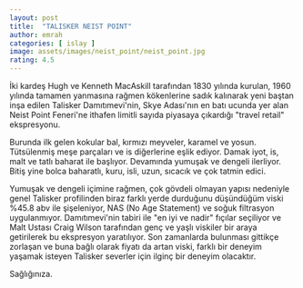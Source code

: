 ```yaml
---
layout: post
title:  "TALISKER NEIST POINT"
author: emrah
categories: [ islay ]
image: assets/images/neist_point/neist_point.jpg
rating: 4.5
---
```

İki kardeş Hugh ve Kenneth MacAskill tarafından 1830 yılında kurulan, 1960 yılında tamamen yanmasına rağmen kökenlerine sadık kalınarak yeni baştan inşa edilen Talisker Damıtımevi'nin, Skye Adası'nın en batı ucunda yer alan Neist Point Feneri'ne ithafen limitli sayıda piyasaya çıkardığı "travel retail" ekspresyonu.

Burunda ilk gelen kokular bal, kırmızı meyveler, karamel ve yosun. Tütsülenmiş meşe parçaları ve is diğerlerine eşlik ediyor. 
Damak iyot, is, malt ve tatlı baharat ile başlıyor. Devamında yumuşak ve dengeli ilerliyor.
Bitiş yine bolca baharatlı, kuru, isli, uzun, sıcacık ve çok tatmin edici.

Yumuşak ve dengeli içimine rağmen, çok gövdeli olmayan yapısı nedeniyle genel Talisker profilinden biraz farklı yerde durduğunu düşündüğüm viski %45.8 abv ile şişeleniyor, NAS (No Age Statement) ve soğuk filtrasyon uygulanmıyor. 
Damıtımevi'nin tabiri ile "en iyi ve nadir" fıçılar seçiliyor ve Malt Ustası Craig Wilson tarafından genç ve yaşlı viskiler bir araya getirilerek bu ekspresyon yaratılıyor. 
Son zamanlarda bulunması gittikçe zorlaşan ve buna bağlı olarak fiyatı da artan viski, farklı bir deneyim yaşamak isteyen Talisker severler için ilginç bir deneyim olacaktır. 

Sağlığınıza.
